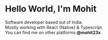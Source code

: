  
<h1>Hello World, I'm Mohit</h1>
Software developer based out of India.<br>
Mostly working with React {Native} & Typescript. <br>
You can find me on other platforms <b>@mohit23x</b>.<br><br> 

<!--
**mohit23x/mohit23x** is a ✨ _special_ ✨ repository because its `README.md` (this file) appears on your GitHub profile.

Here are some ideas to get you started:

- 🔭 I’m currently working on ...
- 🌱 I’m currently learning ...
- 👯 I’m looking to collaborate on ...
- 🤔 I’m looking for help with ...
- 💬 Ask me about ...
- 📫 How to reach me: ...
- 😄 Pronouns: ...
- ⚡ Fun fact: ...
-->
